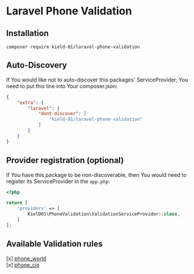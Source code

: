 # Laravel Phone Validation

## Installation

`composer require kield-01/laravel-phone-validation`

## Auto-Discovery

If You would like not to auto-discover this packages' ServiceProvider, You need to put this line into Your
composer.json:

```json
{
	"extra": {
		"laravel": {
			"dont-discover": [
				"kield-01/laravel-phone-validation"
			]
		}
	}
}
```

## Provider registration (optional)
If You have this package to be non-discoverable, then You would need to register its ServiceProvider in the `app.php`:

```php
<?php

return [
    'providers' => [
        KielD01\PhoneValidation\ValidationServiceProvider::class,    
    ]   
];

```

## Available Validation rules

[x] [phone_world](src/Providers/ValidationServiceProvider.php#L23)     
[x] [phone_cis](src/Providers/ValidationServiceProvider.php#L30)   

